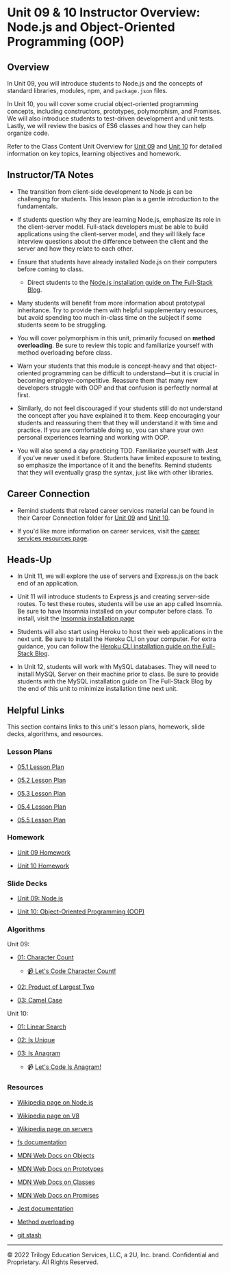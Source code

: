 # Unit 09 & 10 Instructor Overview: Node.js and Object-Oriented Programming (OOP)

## Overview

In Unit 09, you will introduce students to Node.js and the concepts of standard libraries, modules, npm, and `package.json` files.

In Unit 10, you will cover some crucial object-oriented programming concepts, including constructors, prototypes, polymorphism, and Promises. We will also introduce students to test-driven development and unit tests. Lastly, we will review the basics of ES6 classes and how they can help organize code.

Refer to the Class Content Unit Overview for [Unit 09](../../../01-Class-Content/09-NodeJS/README.md) and [Unit 10](../../../01-Class-Content/10-OOP/README.md) for detailed information on key topics, learning objectives and homework.

## Instructor/TA Notes

* The transition from client-side development to Node.js can be challenging for students. This lesson plan is a gentle introduction to the fundamentals.

* If students question why they are learning Node.js, emphasize its role in the client-server model. Full-stack developers must be able to build applications using the client-server model, and they will likely face interview questions about the difference between the client and the server and how they relate to each other.

* Ensure that students have already installed Node.js on their computers before coming to class.

  * Direct students to the [Node.js installation guide on The Full-Stack Blog](https://coding-boot-camp.github.io/full-stack/nodejs/how-to-install-nodejs).

* Many students will benefit from more information about prototypal inheritance. Try to provide them with helpful supplementary resources, but avoid spending too much in-class time on the subject if some students seem to be struggling.

* You will cover polymorphism in this unit, primarily focused on **method overloading**. Be sure to review this topic and familiarize yourself with method overloading before class.

* Warn your students that this module is concept-heavy and that object-oriented programming can be difficult to understand&mdash;but it is crucial in becoming employer-competitive. Reassure them that many new developers struggle with OOP and that confusion is perfectly normal at first.

* Similarly, do not feel discouraged if your students still do not understand the concept after you have explained it to them. Keep encouraging your students and reassuring them that they will understand it with time and practice. If you are comfortable doing so, you can share your own personal experiences learning and working with OOP.

* You will also spend a day practicing TDD. Familiarize yourself with Jest if you've never used it before. Students have limited exposure to testing, so emphasize the importance of it and the benefits. Remind students that they will eventually grasp the syntax, just like with other libraries.

## Career Connection

* Remind students that related career services material can be found in their Career Connection folder for [Unit 09](../../../01-Class-Content/09-NodeJS/04-Career-Connection/README.md) and [Unit 10](../../../01-Class-Content/10-OOP/04-Career-Connection/README.md).

* If you'd like more information on career services, visit the [career services resources page](https://careernetwork.2u.com/?utm_medium=Academics&utm_source=boot_camp/).

## Heads-Up

* In Unit 11, we will explore the use of servers and Express.js on the back end of an application.

* Unit 11 will introduce students to Express.js and creating server-side routes. To test these routes, students will be use an app called Insomnia. Be sure to have Insomnia installed on your computer before class. To install, visit the [Insomnia installation page](https://insomnia.rest/download)

* Students will also start using Heroku to host their web applications in the next unit. Be sure to install the Heroku CLI on your computer. For extra guidance, you can follow the [Heroku CLI installation guide on the Full-Stack Blog](https://coding-boot-camp.github.io/full-stack/heroku/how-to-install-the-heroku-cli).

* In Unit 12, students will work with MySQL databases. They will need to install MySQL Server on their machine prior to class. Be sure to provide students with the MySQL installation guide on The Full-Stack Blog by the end of this unit to minimize installation time next unit.

## Helpful Links

This section contains links to this unit's lesson plans, homework, slide decks, algorithms, and resources.

### Lesson Plans

* [05.1 Lesson Plan](01-Day/01-Day-LessonPlan.md)

* [05.2 Lesson Plan](02-Day/02-Day-LessonPlan.md)

* [05.3 Lesson Plan](03-Day/03-Day-LessonPlan.md)

* [05.4 Lesson Plan](04-Day/04-Day-LessonPlan.md)

* [05.5 Lesson Plan](05-Day/05-Day-LessonPlan.md)

### Homework

* [Unit 09 Homework](../../../01-Class-Content/09-NodeJS/02-Homework)

* [Unit 10 Homework](../../../01-Class-Content/10-OOP/02-Homework)

### Slide Decks

* [Unit 09: Node.js](https://docs.google.com/presentation/d/1hXNcmzYqwlhgM-C78vNFKwX10PhW_iwIo0guwzHO48c/edit?usp=sharing)

* [Unit 10: Object-Oriented Programming (OOP)](https://docs.google.com/presentation/d/1Heou5UD956vYb1d4YDCi4GobFCcz4geNifZmz0KISgg/edit?usp=sharing)

### Algorithms

Unit 09:

* [01: Character Count](../../../01-Class-Content/09-NodeJS/03-Algorithms/01-character-count)

  * [📹 Let's Code Character Count!](https://2u-20.wistia.com/medias/6ka87l3z21)

* [02: Product of Largest Two](../../../01-Class-Content/09-NodeJS/03-Algorithms/02-product-of-largest-two)

* [03: Camel Case](../../../01-Class-Content/09-NodeJS/03-Algorithms/03-camel-case)

Unit 10:

* [01: Linear Search](../../../01-Class-Content/10-OOP/03-Algorithms/01-linear-search)

* [02: Is Unique](../../../01-Class-Content/10-OOP/03-Algorithms/02-is-unique)

* [03: Is Anagram](../../../01-Class-Content/10-OOP/03-Algorithms/03-is-anagram)

  * 📹 [Let's Code Is Anagram!](https://2u-20.wistia.com/medias/8hnpk2wu29)

### Resources

* [Wikipedia page on Node.js](https://en.wikipedia.org/wiki/Node.js)

* [Wikipedia page on V8](https://en.wikipedia.org/wiki/Chrome_V8)

* [Wikipedia page on servers](https://en.wikipedia.org/wiki/Server_(computing))

* [fs documentation](https://node.readthedocs.io/en/latest/api/fs/)

* [MDN Web Docs on Objects](https://developer.mozilla.org/en-US/docs/Web/JavaScript/Reference/Global_Objects/Object)

* [MDN Web Docs on Prototypes](https://developer.mozilla.org/en-US/docs/Web/JavaScript/Reference/Global_Objects/Object/prototype)

* [MDN Web Docs on Classes](https://developer.mozilla.org/en-US/docs/Web/JavaScript/Reference/Classes)

* [MDN Web Docs on Promises](https://developer.mozilla.org/en-US/docs/Web/JavaScript/Reference/Global_Objects/Promise)

* [Jest documentation](https://jestjs.io/docs/en/getting-started)

* [Method overloading](https://www.sanfoundry.com/java-program-find-area-square-rectangle-circle-using-method-overloading/)

* [git stash](https://www.git-scm.com/docs/git-stash)

---
© 2022 Trilogy Education Services, LLC, a 2U, Inc. brand. Confidential and Proprietary. All Rights Reserved.
